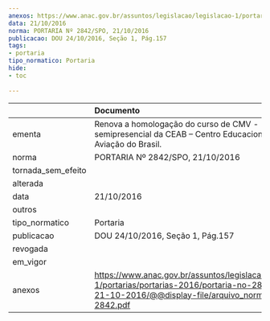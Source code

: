 ```yaml
---
anexos: https://www.anac.gov.br/assuntos/legislacao/legislacao-1/portarias/portarias-2016/portaria-no-2842-spo-21-10-2016/@@display-file/arquivo_norma/PA2016-2842.pdf
data: 21/10/2016
norma: PORTARIA Nº 2842/SPO, 21/10/2016
publicacao: DOU 24/10/2016, Seção 1, Pág.157
tags:
- portaria
tipo_normatico: Portaria
hide: 
- toc 
 
---
```


|                    | Documento                                                                                                                                                      |
|:-------------------|:---------------------------------------------------------------------------------------------------------------------------------------------------------------|
| ementa             | Renova a homologação do curso de CMV - semipresencial da CEAB – Centro Educacional da Aviação do Brasil.                                                       |
| norma              | PORTARIA Nº 2842/SPO, 21/10/2016                                                                                                                               |
| tornada_sem_efeito |                                                                                                                                                                |
| alterada           |                                                                                                                                                                |
| data               | 21/10/2016                                                                                                                                                     |
| outros             |                                                                                                                                                                |
| tipo_normatico     | Portaria                                                                                                                                                       |
| publicacao         | DOU 24/10/2016, Seção 1, Pág.157                                                                                                                               |
| revogada           |                                                                                                                                                                |
| em_vigor           |                                                                                                                                                                |
| anexos             | https://www.anac.gov.br/assuntos/legislacao/legislacao-1/portarias/portarias-2016/portaria-no-2842-spo-21-10-2016/@@display-file/arquivo_norma/PA2016-2842.pdf |